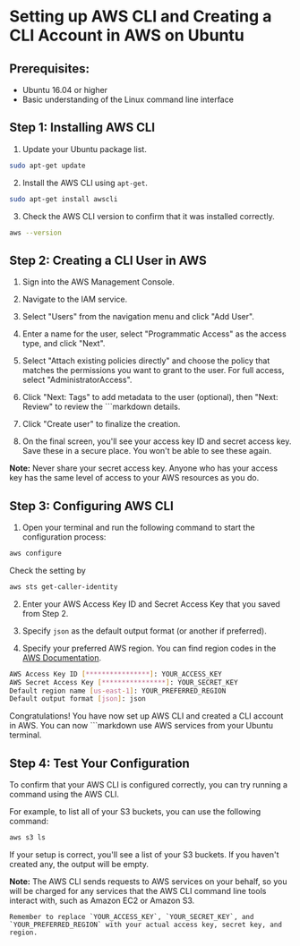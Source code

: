
# Setting up AWS CLI and Creating a CLI Account in AWS on Ubuntu

## Prerequisites:
- Ubuntu 16.04 or higher
- Basic understanding of the Linux command line interface

## Step 1: Installing AWS CLI

1. Update your Ubuntu package list.

```bash
sudo apt-get update
```

2. Install the AWS CLI using `apt-get`.

```bash
sudo apt-get install awscli
```

3. Check the AWS CLI version to confirm that it was installed correctly.

```bash
aws --version
```

## Step 2: Creating a CLI User in AWS

1. Sign into the AWS Management Console.

2. Navigate to the IAM service.

3. Select "Users" from the navigation menu and click "Add User".

4. Enter a name for the user, select "Programmatic Access" as the access type, and click "Next".

5. Select "Attach existing policies directly" and choose the policy that matches the permissions you want to grant to the user. For full access, select "AdministratorAccess".

6. Click "Next: Tags" to add metadata to the user (optional), then "Next: Review" to review the ```markdown
details.

7. Click "Create user" to finalize the creation. 

8. On the final screen, you'll see your access key ID and secret access key. Save these in a secure place. You won't be able to see these again.

**Note:** Never share your secret access key. Anyone who has your access key has the same level of access to your AWS resources as you do.

## Step 3: Configuring AWS CLI

1. Open your terminal and run the following command to start the configuration process:

```bash
aws configure
```
Check the setting by
```bash
aws sts get-caller-identity
```
2. Enter your AWS Access Key ID and Secret Access Key that you saved from Step 2.

3. Specify `json` as the default output format (or another if preferred).

4. Specify your preferred AWS region. You can find region codes in the [AWS Documentation](https://docs.aws.amazon.com/general/latest/gr/rande.html).

```bash
AWS Access Key ID [****************]: YOUR_ACCESS_KEY
AWS Secret Access Key [****************]: YOUR_SECRET_KEY
Default region name [us-east-1]: YOUR_PREFERRED_REGION
Default output format [json]: json
```

Congratulations! You have now set up AWS CLI and created a CLI account in AWS. You can now ```markdown
use AWS services from your Ubuntu terminal.

## Step 4: Test Your Configuration

To confirm that your AWS CLI is configured correctly, you can try running a command using the AWS CLI.

For example, to list all of your S3 buckets, you can use the following command:

```bash
aws s3 ls
```

If your setup is correct, you'll see a list of your S3 buckets. If you haven't created any, the output will be empty.

**Note:** The AWS CLI sends requests to AWS services on your behalf, so you will be charged for any services that the AWS CLI command line tools interact with, such as Amazon EC2 or Amazon S3.
```
Remember to replace `YOUR_ACCESS_KEY`, `YOUR_SECRET_KEY`, and `YOUR_PREFERRED_REGION` with your actual access key, secret key, and region. 

